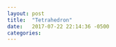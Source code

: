 ```yaml
---
layout: post
title:  "Tetrahedron"
date:   2017-07-22 22:14:36 -0500
categories: 
---
```




<html>
  <body >
    <script type="text/javascript" src="/assets/tetrahedron.js"></script>
    <div id="container"></div>
  </body>
</html>

